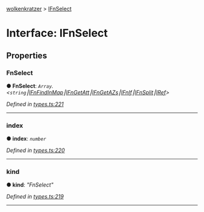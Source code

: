 [wolkenkratzer](../README.md) > [IFnSelect](../interfaces/ifnselect.md)



# Interface: IFnSelect


## Properties
<a id="fnselect"></a>

###  FnSelect

**●  FnSelect**:  *`Array`.<`string`⎮[IFnFindInMap](ifnfindinmap.md)⎮[IFnGetAtt](ifngetatt.md)⎮[IFnGetAZs](ifngetazs.md)⎮[IFnIf](ifnif.md)⎮[IFnSplit](ifnsplit.md)⎮[IRef](iref.md)>* 

*Defined in [types.ts:221](https://github.com/arminhammer/wolkenkratzer/blob/d70dabd/src/types.ts#L221)*





___

<a id="index"></a>

###  index

**●  index**:  *`number`* 

*Defined in [types.ts:220](https://github.com/arminhammer/wolkenkratzer/blob/d70dabd/src/types.ts#L220)*





___

<a id="kind"></a>

###  kind

**●  kind**:  *"FnSelect"* 

*Defined in [types.ts:219](https://github.com/arminhammer/wolkenkratzer/blob/d70dabd/src/types.ts#L219)*





___


